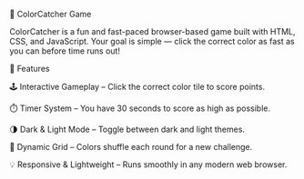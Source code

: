 

🎯 ColorCatcher Game

ColorCatcher is a fun and fast-paced browser-based game built with HTML, CSS, and JavaScript.
Your goal is simple — click the correct color as fast as you can before time runs out!

🧩 Features

🕹️ Interactive Gameplay – Click the correct color tile to score points.

⏱️ Timer System – You have 30 seconds to score as high as possible.

🌗 Dark & Light Mode – Toggle between dark and light themes.

🧮 Dynamic Grid – Colors shuffle each round for a new challenge.

💡 Responsive & Lightweight – Runs smoothly in any modern web browser.
